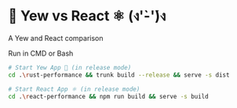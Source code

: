 # 🦀 Yew vs React ⚛️ (ง'̀-'́)ง
A Yew and React comparison

Run in CMD or Bash
```bash
# Start Yew App 🦀 (in release mode)
cd .\rust-performance && trunk build --release && serve -s dist

# Start React App ⚛️ (in release mode)
cd .\react-performance && npm run build && serve -s build
```
